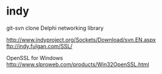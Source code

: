 indy
====
git-svn clone Delphi networking library

http://www.indyproject.org/Sockets/Download/svn.EN.aspx  
ftp://indy.fulgan.com/SSL/

OpenSSL for Windows 
http://www.slproweb.com/products/Win32OpenSSL.html
